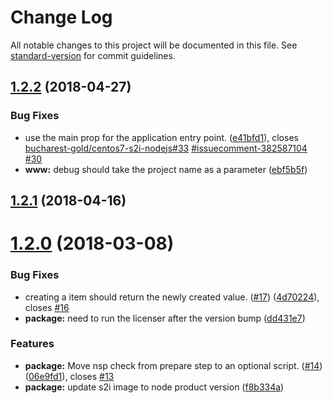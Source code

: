 # Change Log

All notable changes to this project will be documented in this file. See [standard-version](https://github.com/conventional-changelog/standard-version) for commit guidelines.

<a name="1.2.2"></a>
## [1.2.2](https://github.com/bucharest-gold/nodejs-rest-http-crud-redhat/compare/v1.2.1...v1.2.2) (2018-04-27)


### Bug Fixes

* use the main prop for the application entry point. ([e41bfd1](https://github.com/bucharest-gold/nodejs-rest-http-crud-redhat/commit/e41bfd1)), closes [bucharest-gold/centos7-s2i-nodejs#33](https://github.com/bucharest-gold/centos7-s2i-nodejs/issues/33) [#issuecomment-382587104](https://github.com/bucharest-gold/nodejs-rest-http-crud-redhat/issues/issuecomment-382587104) [#30](https://github.com/bucharest-gold/nodejs-rest-http-crud-redhat/issues/30)
* **www:** debug should take the project name as a parameter ([ebf5b5f](https://github.com/bucharest-gold/nodejs-rest-http-crud-redhat/commit/ebf5b5f))



<a name="1.2.1"></a>
## [1.2.1](https://github.com/bucharest-gold/nodejs-rest-http-crud-redhat/compare/v1.2.0...v1.2.1) (2018-04-16)



<a name="1.2.0"></a>
# [1.2.0](https://github.com/bucharest-gold/nodejs-rest-http-crud-redhat/compare/v1.1.1...v1.2.0) (2018-03-08)


### Bug Fixes

* creating a item should return the newly created value.  ([#17](https://github.com/bucharest-gold/nodejs-rest-http-crud-redhat/issues/17)) ([4d70224](https://github.com/bucharest-gold/nodejs-rest-http-crud-redhat/commit/4d70224)), closes [#16](https://github.com/bucharest-gold/nodejs-rest-http-crud-redhat/issues/16)
* **package:** need to run the licenser after the version bump ([dd431e7](https://github.com/bucharest-gold/nodejs-rest-http-crud-redhat/commit/dd431e7))


### Features

* **package:** Move nsp check from prepare step to an optional script. ([#14](https://github.com/bucharest-gold/nodejs-rest-http-crud-redhat/issues/14)) ([06e9fd1](https://github.com/bucharest-gold/nodejs-rest-http-crud-redhat/commit/06e9fd1)), closes [#13](https://github.com/bucharest-gold/nodejs-rest-http-crud-redhat/issues/13)
* **package:** update s2i image to node product version ([f8b334a](https://github.com/bucharest-gold/nodejs-rest-http-crud-redhat/commit/f8b334a))
